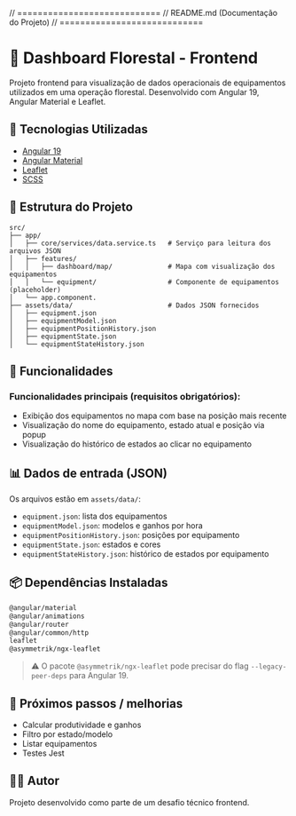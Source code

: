 // ============================
// README.md (Documentação do Projeto)
// ============================
# 🌲 Dashboard Florestal - Frontend

Projeto frontend para visualização de dados operacionais de equipamentos utilizados em uma operação florestal. Desenvolvido com Angular 19, Angular Material e Leaflet.

## 🚀 Tecnologias Utilizadas

- [Angular 19](https://angular.io/)
- [Angular Material](https://material.angular.io/)
- [Leaflet](https://leafletjs.com/)
- [SCSS](https://sass-lang.com/)

## 📁 Estrutura do Projeto

```
src/
├── app/
│   ├── core/services/data.service.ts   # Serviço para leitura dos arquivos JSON
│   ├── features/
│   │   ├── dashboard/map/              # Mapa com visualização dos equipamentos
│   │   └── equipment/                  # Componente de equipamentos (placeholder)
│   └── app.component.                 
├── assets/data/                        # Dados JSON fornecidos
│   ├── equipment.json
│   ├── equipmentModel.json
│   ├── equipmentPositionHistory.json
│   ├── equipmentState.json
│   └── equipmentStateHistory.json
```

## 📌 Funcionalidades

### Funcionalidades principais (requisitos obrigatórios):

- Exibição dos equipamentos no mapa com base na posição mais recente
- Visualização do nome do equipamento, estado atual e posição via popup
- Visualização do histórico de estados ao clicar no equipamento

## 📊 Dados de entrada (JSON)

Os arquivos estão em `assets/data/`:

- `equipment.json`: lista dos equipamentos
- `equipmentModel.json`: modelos e ganhos por hora
- `equipmentPositionHistory.json`: posições por equipamento
- `equipmentState.json`: estados e cores
- `equipmentStateHistory.json`: histórico de estados por equipamento

## 📦 Dependências Instaladas

```bash
@angular/material
@angular/animations
@angular/router
@angular/common/http
leaflet
@asymmetrik/ngx-leaflet
```

> ⚠️ O pacote `@asymmetrik/ngx-leaflet` pode precisar do flag `--legacy-peer-deps` para Angular 19.

## 🧪 Próximos passos / melhorias

- Calcular produtividade e ganhos
- Filtro por estado/modelo
- Listar equipamentos
- Testes Jest

## 🧑‍💻 Autor

Projeto desenvolvido como parte de um desafio técnico frontend.
